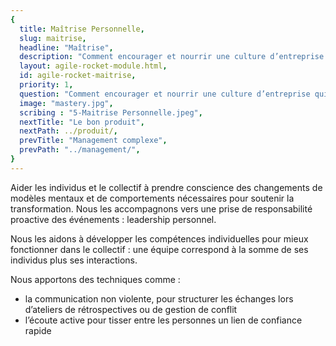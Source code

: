 ```yaml
---
{
  title: Maîtrise Personnelle,
  slug: maitrise,
  headline: "Maîtrise",
  description: "Comment encourager et nourrir une culture d’entreprise qui satisfait le client en traitant positivement l’évolution continuelle des besoins utilisateurs ?",
  layout: agile-rocket-module.html,
  id: agile-rocket-maitrise,
  priority: 1,
  question: "Comment encourager et nourrir une culture d’entreprise qui satisfait le client en traitant positivement l’évolution continuelle des besoins utilisateurs ?",
  image: "mastery.jpg",
  scribing : "5-Maitrise Personnelle.jpeg",
  nextTitle: "Le bon produit",
  nextPath: ../produit/,
  prevTitle: "Management complexe",
  prevPath: "../management/",
}
---
```

Aider les individus et le collectif à prendre conscience des changements de modèles mentaux et de comportements nécessaires pour soutenir la transformation.
Nous les accompagnons vers une prise de responsabilité proactive des événements : leadership personnel.

Nous les aidons à développer les compétences individuelles pour mieux fonctionner dans le collectif : une équipe correspond à la somme de ses individus plus ses interactions.

Nous apportons des techniques comme :
* la communication non violente, pour structurer les échanges lors d’ateliers de rétrospectives ou de gestion de conflit
* l’écoute active pour tisser entre les personnes un lien de confiance rapide
